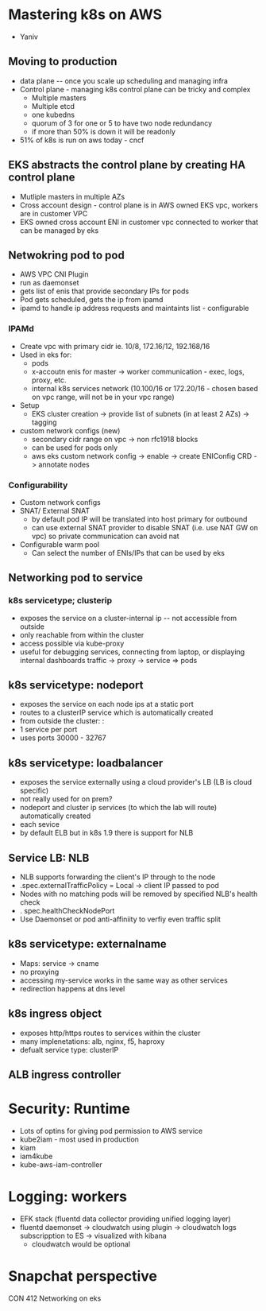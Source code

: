 # Mastering k8s on AWS 
* Yaniv
## Moving to production 
* data plane -- once you scale up scheduling and managing infra
* Control plane - managing k8s control plane can be tricky and complex
    * Multiple masters
    * Multiple etcd
    * one kubedns
    * quorum of 3 for one or 5 to have two node redundancy
    * if more than 50% is down it will be readonly
* 51% of k8s is run on aws today - cncf
## EKS abstracts the control plane by creating HA control plane
* Mutliple masters in multiple AZs
* Cross account design - control plane is in AWS owned EKS vpc, workers are in customer VPC
* EKS owned cross account ENI in customer vpc connected to worker that can be managed by eks

## Netwokring pod to pod
* AWS VPC CNI Plugin
* run as daemonset
* gets list of enis that provide secondary IPs  for pods
* Pod gets scheduled, gets the ip from ipamd
* ipamd to handle ip address requests and maintaints list - configurable
### IPAMd
* Create vpc with primary cidr ie. 10/8, 172.16/12, 192.168/16
* Used in eks for:
    * pods
    * x-accoutn enis for master -> worker communication - exec, logs, proxy, etc.
    * internal k8s services network (10.100/16 or 172.20/16 - chosen based on vpc range, will not be in your vpc range)
* Setup
    * EKS cluster creation -> provide list of subnets (in at least 2 AZs) -> tagging
* custom network configs (new)
    * secondary cidr range on vpc -> non rfc1918 blocks 
    * can be used for pods only
    * aws eks custom network config -> enable -> create ENIConfig CRD -> annotate nodes
### Configurability
* Custom network configs
* SNAT/ External SNAT 
    * by default pod IP will be translated into host primary for outbound
    *  can use external SNAT provider to disable SNAT (i.e. use NAT GW on vpc) so private communication can avoid nat
* Configurable warm pool 
    * Can select the number of ENIs/IPs that can be used by eks
## Networking pod to service
### k8s servicetype; clusterip
* exposes the service on a cluster-internal ip -- not accessible from outside
* only reachable from within the cluster
* access possible via kube-proxy
* useful for debugging services, connecting from laptop, or displaying internal dashboards
traffic -> proxy -> service => pods
## k8s servicetype: nodeport
* exposes the service on each node ips at a static port
* routes to a clusterIP service which is automatically created
* from outside the cluster: <nodeip> : <nodeport>
* 1 service per port
* uses ports 30000 - 32767
## k8s servicetype: loadbalancer
* exposes the service externally using a cloud provider's LB (LB is cloud specific)
* not really used for on prem?
* nodeport and cluster ip services (to which the lab will route) automatically created
* each sevice 
* by default ELB but in k8s 1.9 there is support for NLB
## Service LB: NLB
* NLB supports forwarding the client's IP through to the node
* .spec.externalTrafficPolicy = Local -> client IP passed to pod
* Nodes with no matching pods will be removed by specified NLB's health check
* . spec.healthCheckNodePort
* Use Daemonset or pod anti-affiniity to verfiy even traffic split
## k8s servicetype: externalname
* Maps: service -> cname
* no proxying
* accessing my-service works in the same way as other services
* redirection happens at dns level
## k8s ingress object
* exposes http/https routes to services within the cluster
* many implenetations: alb, nginx, f5, haproxy
* defualt service type: clusterIP
## ALB ingress controller

# Security: Runtime
* Lots of optins for giving pod permission to AWS service
* kube2iam - most used in production
* kiam
* iam4kube
* kube-aws-iam-controller

# Logging: workers
* EFK stack (fluentd data collector providing unified logging layer)
* fluentd daemonset -> cloudwatch using plugin -> cloudwatch logs subscripption to ES -> visualized with kibana 
    * cloudwatch would be optional

# Snapchat perspective

CON 412 Networking on eks
